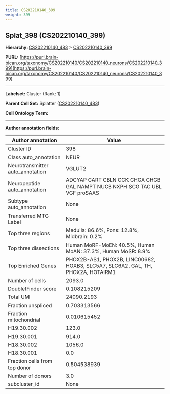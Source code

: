 ```yaml
---
title: CS202210140_399
weight: 399
---
```

## Splat_398 (CS202210140_399)
<b>Hierarchy: </b>
[CS202210140_483](../CS202210140_483) >
[CS202210140_399](../CS202210140_399)

**PURL:** [https://purl.brain-bican.org/taxonomy/CS202210140/CS202210140_neurons/CS202210140_399](https://purl.brain-bican.org/taxonomy/CS202210140/CS202210140_neurons/CS202210140_399)

---


**Labelset:** Cluster (Rank: 1)

**Parent Cell Set:** Splatter ([CS202210140_483](../CS202210140_483))



**Cell Ontology Term:** 

[MARKER GENES.]: #


---

[TRANSFERRED ANNOTATIONS.]: #


[AUTHOR ANNOTATION FIELDS.]: #


**Author annotation fields:**

| Author annotation | Value |
|-------------------|-------|
|Cluster ID|398|
|Class auto_annotation|NEUR|
|Neurotransmitter auto_annotation|VGLUT2|
|Neuropeptide auto_annotation|ADCYAP CART CBLN CCK CHGA CHGB GAL NAMPT NUCB NXPH SCG TAC UBL VGF proSAAS|
|Subtype auto_annotation|None|
|Transferred MTG Label|None|
|Top three regions|Medulla: 86.6%, Pons: 12.8%, Midbrain: 0.2%|
|Top three dissections|Human MoRF-MoEN: 40.5%, Human MoAN: 37.3%, Human MoSR: 8.9%|
|Top Enriched Genes|PHOX2B-AS1, PHOX2B, LINC00682, HOXB3, SLC5A7, SLC6A2, GAL, TH, PHOX2A, HOTAIRM1|
|Number of cells|2093.0|
|DoubletFinder score|0.108215209|
|Total UMI|24090.2193|
|Fraction unspliced|0.703313566|
|Fraction mitochondrial|0.010615452|
|H19.30.002|123.0|
|H19.30.001|914.0|
|H18.30.002|1056.0|
|H18.30.001|0.0|
|Fraction cells from top donor|0.504538939|
|Number of donors|3.0|
|subcluster_id|None|
